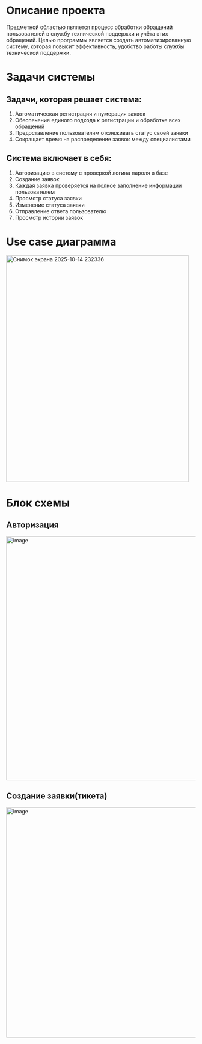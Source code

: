 # Описание проекта
Предметной областью является процесс обработки обращений пользователей в службу технической поддержки и учёта этих обращений. 
Целью программы является создать автоматизированную систему, которая повысит эффективность, удобство работы службы технической поддержки.

# Задачи системы
## Задачи, которая решает система:
1)	Автоматическая регистрация и нумерация заявок
2)	Обеспечение единого подхода к регистрации и обработке всех обращений
3)	Предоставление пользователям отслеживать статус своей заявки
4)	Сокращает время на распределение заявок между специалистами

## Система включает в себя:
1)	Авторизацию в систему с проверкой логина пароля в базе
2)	Создание заявок 
3)	Каждая заявка проверяется на полное заполнение информации пользователем
4)	Просмотр статуса заявки
5)	Изменение статуса заявки
6)	Отправление ответа пользователю
7)	Просмотр истории заявок


# Use case диаграмма



<img width="485" height="602" alt="Снимок экрана 2025-10-14 232336" src="https://github.com/user-attachments/assets/29ff9eb4-9a65-480f-ac74-afddc9481e03" />

# Блок схемы
## Авторизация
<img width="631" height="648" alt="image" src="https://github.com/user-attachments/assets/b09f0ab9-6bce-45d9-9425-ebdd22c9e84b" />


## Создание заявки(тикета)
<img width="742" height="612" alt="image" src="https://github.com/user-attachments/assets/22821503-f63a-4153-9b43-38f0fe8d588d" />


